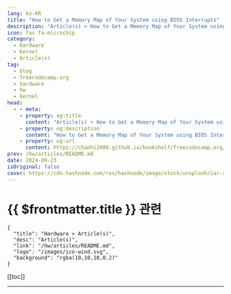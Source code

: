 ```yaml
---
lang: ko-KR
title: "How to Get a Memory Map of Your System using BIOS Interrupts"
description: "Article(s) > How to Get a Memory Map of Your System using BIOS Interrupts"
icon: fas fa-microchip
category: 
  - Hardware
  - Kernel
  - Article(s)
tag: 
  - blog
  - freecodecamp.org
  - hardware
  - hw
  - kernel
head:
  - - meta:
    - property: og:title
      content: "Article(s) > How to Get a Memory Map of Your System using BIOS Interrupts"
    - property: og:description`
      content: "How to Get a Memory Map of Your System using BIOS Interrupts"
    - property: og:url
      content: https://chanhi2000.github.io/bookshelf/freecodecamp.org/how-to-get-a-memory-map-of-your-system-using-bios-interrupts.html
prev: /hw/articles/README.md
date: 2024-09-23
isOriginal: false
cover: https://cdn.hashnode.com/res/hashnode/image/stock/unsplash/iar-afB0QQw/upload/7b7f724f7260216b7427408112d5f8c4.jpeg
---
```


# {{ $frontmatter.title }} 관련

```component VPCard
{
  "title": "Hardware > Article(s)",
  "desc": "Article(s)",
  "link": "/hw/articles/README.md",
  "logo": "/images/ico-wind.svg",
  "background": "rgba(10,10,10,0.2)"
}
```

[[toc]]

---

<SiteInfo
  name="How to Get a Memory Map of Your System using BIOS Interrupts"
  desc="When you are developing a kernel, one of the most important things is memory. The kernel must know how much memory is available and where it's located to avoid overwriting crucial system resources. But not all memory is freely available for use. Some..."
  url="https://freecodecamp.org/news/how-to-get-a-memory-map-of-your-system-using-bios-interrupts/"
  logo="https://cdn.freecodecamp.org/universal/favicons/favicon.ico"
  preview="https://cdn.hashnode.com/res/hashnode/image/stock/unsplash/iar-afB0QQw/upload/7b7f724f7260216b7427408112d5f8c4.jpeg"/>

<!-- TODO: 작성 -->

<!-- 
<p>When you are developing a kernel, one of the most important things is memory. The kernel must know how much memory is available and where it's located to avoid overwriting crucial system resources.</p>
<p>But not all memory is freely available for use. Some memory sections are reserved for system functions and others may be occupied by hardware devices. That’s why it is very important to get the system’s memory map.</p>
<h3 id="heading-what-is-a-memory-map">What is a Memory Map?</h3>
<p>But what is a memory map? A memory map is a representation (think about it like a table) that shows how physical memory is organized in your system. It shows the address of each memory region, it’s length and it’s type.</p>
<p>Type 1 means that the region is available for you to use freely and type 2 means that it is reserved by your system. Type 3 means that the region is reserved for the Advanced configuration and power interface (ACPI 3.x). While a type 3 region might not be used by the system, it can be reclaimed later.</p>
<p>Using a memory map will allow you to manage memory resources successfully without any issues such as crashes or system instability.</p>
<p>There are some ways you can detect your system’s available memory. One is by using the BIOS and interrupt 15h. Another one is by doing memory probing.</p>
<p>In this article you will learn which tools are available to help you get a memory map of your system, which ones you should use, and which ones you should avoid and why. Then finally, you will see some assembly code that you can use in your own bootloader / kernel.</p>
<h3 id="heading-prerequisites">Prerequisites</h3>
<p>if you want to follow along with the code shown in this article, you’ll need:</p>
<ul>
<li><p>A Linux operating system</p>
</li>
<li><p>Some knowledge of assembly language</p>
</li>
<li><p>A text editor of your choice</p>
</li>
<li><p>An emulator installed. For this example I use QEMU.</p>
</li>
<li><p>FASM assembler installed</p>
</li>
<li><p>Git to be able to clone the repository (<a target="_blank" href="https://github.com/nikolaospanagopoulos/memoryMapBoot">https://github.com/nikolaospanagopoulos/memoryMapBoot</a>)</p>
</li>
</ul>
<h3 id="heading-a-few-words-about-bios-int-15h">A Few Words about BIOS int 15h</h3>
<p>In Real mode, the BIOS offers many interrupts that interact with the hardware and can give you information.</p>
<p>There are some interrupts that can help with getting a memory map, but the most powerful one is int15h with E820h function (hexadecimal numbers! very important to remember. Decimal numbers will not work). This method offers a detailed memory map that you can use to safely determine which areas of memory can be used for vital tasks like setting up paging, memory allocation, and more.</p>
<p>In this article you will see how you can use this interrupt to get a detailed memory map of your system.</p>
<p>Now, before we go deeper, I would like to add a few things about memory probing and why you should avoid it.</p>
<h3 id="heading-memory-probing-and-why-you-should-avoid-it">Memory probing and why you should avoid it</h3>
<p>Memory probing is the process of manually accessing physical memory and determining whether it is available or not. The issue is that not all memory is designed to be accessed directly.</p>
<p>Accessing parts of memory that you shouldn’t can cause unpredictable behavior like:</p>
<ul>
<li><p><strong>System Crashes:</strong> some memory is reserved for BIOS structures, hardware devices etc. Accessing those areas can lead to system crashes or system instability.</p>
</li>
<li><p><strong>Memory Corruption:</strong> accessing reserved memory areas can lead to corruption of those areas. This can cause again crashes, instability, malfunctions etc</p>
</li>
</ul>
<p>So, you should avoid memory probing because it’s an unnecessary risk to your kernel development process.</p>
<h2 id="heading-the-code">The Code</h2>
<h3 id="heading-step-1-prepare-to-call-int-15h">Step 1: Prepare to Call int 15h</h3>
<p>In this part, you will basically setup the environment needed to invoke int 15h. The general purpose registers need to be stored so that no important data on them is lost during the interrupt invocation. Then the registers <code>bp</code>, <code>ebx</code> are cleared so that they can be set to their initial values.</p>
<p>The “SMAP” value is stored in the <code>edx</code> register to ensure the correct format that the BIOS will return. Finally, we setup the <code>0xe820</code> function and request memory map data.</p>
<pre class="language-plaintext" tabindex="0"><code class="language-plaintext">pusha
mov di, 0x0504        ; Set DI register for memory storage
xor ebx, ebx          ; EBX must be 0
xor bp, bp            ; BP must be 0 (to keep an entry count)
mov edx, 0x534D4150   ; Place "SMAP" into edx | The "SMAP" signature ensures that the BIOS provides the correct memory map format
mov eax, 0xe820       ; Function 0xE820 to get memory map
mov dword [es:di + 20], 1 ; force a valid ACPI 3.X entry | allows us to get additional information (extended attributes)
mov ecx, 24           ; Request 24 bytes of data
</code></pre>
<ul>
<li><p>The <code>pusha</code> command pushed all general purpose registers to the stack to save their values during the interrupt call. They can be restored after the interrupt call to avoid corruption of other areas.</p>
</li>
<li><p>The <code>mov di, 0x0504</code> instruction sets the di register to 0×0504 (where the memory map entries will be stored).</p>
</li>
<li><p><code>xor ebx, ebx</code> the xor instruction uses the xor operator to clear the ebx register. It must be set to 0 to start retrieving entries.</p>
</li>
<li><p><code>xor bp, bp</code> use of the same xor operator here to set bp to 0. This will keep track of your memory entries.</p>
</li>
<li><p><code>mov edx, 0x534D4150</code> this instruction will store <code>0x534D4150</code> (ASCII string “SMAP”) into the edx register. It makes certain that the BIOS will return the correct format for your memory map.</p>
</li>
<li><p><code>mov eax, 0xe820</code> this instruction sets the function 0xe280 which will get the memory map along with int15h.</p>
</li>
<li><p><code>mov dword [es:di + 20], 1</code> this instruction forces a valid ACPI (Advanced Configuration and Power Interface) 3.x entry. This way the BIOS provides extra information in the form of extra attributes.</p>
</li>
<li><p><code>mov ecx, 24</code> this instruction asks the BIOS for 24 bytes of memory data. This is the size that ACPI 3.x entries need to include extra information.</p>
</li>
</ul>
<h3 id="heading-step-2-call-int15h">Step 2: Call int15h</h3>
<p>Here, you can finally invoke the interrupt to fetch the memory map. You need to check that the function is supported by the BIOS and that valid data is being fetched. You also need to ensure that the correct format is being fetched by setting again the “SMAP” into the <code>edx</code> register.</p>
<pre class="language-plaintext" tabindex="0"><code class="language-plaintext">    int 0x15                 ; using interrupt
    jc short .failed         ; carry set on first call means "unsupported function"
    mov edx, 0x534D4150      ; Some BIOSes apparently trash this register? lets set it again
    cmp eax, edx             ; on success, eax must have been reset to "SMAP"
    jne short .failed
    test ebx, ebx            ; ebx = 0 implies list is only 1 entry long (worthless)
    je short .failed
</code></pre>
<ul>
<li><p><code>int 0x15</code> this instruction invokes the interrupt 0×15.</p>
</li>
<li><p><code>jc short .failed</code> is the carry flag that is set. It means the function is unsupported and the call has failed. It jumps to our error handler.</p>
</li>
<li><p><code>mov edx, 0x534D4150</code> set again the “SMAP” because some BIOSes corrupt this register after the call.</p>
</li>
<li><p><code>cmp eax, edx</code> if the call is successfull, on success the BIOS will return the “SMAP” value in eax.</p>
</li>
<li><p><code>jne short .failed</code> if it doesn’t, it means the call has failed and it jumps to our error handling label.</p>
</li>
<li><p><code>test ebx, ebx</code> this instruction checks if ebx is 0 after the first call. This means that the memory map only contains one entry. This entry is probably invalid, so it jumps to the error handling label.</p>
</li>
</ul>
<h3 id="heading-step-3-loop-through-memory-entries">Step 3: Loop Through Memory Entries</h3>
<p>After a successful first invocation, you need to loop through each entry of the memory map.</p>
<p>In the loop, you will invoke again int 15h to get all subsequent memory entries while checking each entry’s length and other attributes. If it meets the criteria, you increment the counter and you store the entry. This continues until there are no entries left to process.</p>
<pre class="language-plaintext" tabindex="0"><code class="language-plaintext">    jmp short .jmpin
.e820lp:
    mov eax, 0xe820          ; eax, ecx get trashed on every int 0x15 call
    mov dword [es:di + 20], 1 ; force a valid ACPI 3.X entry
    mov ecx, 24              ; ask for 24 bytes again
    int 0x15
    jc short .e820f          ; carry set means "end of list already reached"
    mov edx, 0x534D4150      ; repair potentially trashed register
.jmpin:
    jcxz .skipent            ; skip any 0 length entries (If ecx is zero, skip this entry (indicates an invalid entry length))
    cmp cl, 20               ; got a 24 byte ACPI 3.X response?
    jbe short .notext
    test byte [es:di + 20], 1 ;if bit 0 is clear, the entry should be ignored
    je short .skipent         ; jump if bit 0 is clear 
.notext:
    mov eax, [es:di + 8]     ; get lower uint32_t of memory region length
    or eax, [es:di + 12]     ; "or" it with upper uint32_t to test for zero and form 64 bits (little endian)
    jz .skipent              ; if length uint64_t is 0, skip entry
    inc bp                   ; got a good entry: ++count, move to next storage spot
    add di, 24               ; move next entry into buffer
.skipent:
    test ebx, ebx            ; if ebx resets to 0, list is complete
    jne short .e820lp
</code></pre>
<ul>
<li><code>.e820lp</code> is a label for looping through each memory map entry.</li>
</ul>
<p>The next lines are used to call int15h to get the next memory entry:</p>
<ul>
<li><p><code>jc short .e820f</code> if the carry flag is set, it means that we have reached the end of the list.</p>
</li>
<li><p><code>jcxz .skipent</code> if ecx register is 0, it means the length of the memory entry is invalid. So the code skips it.</p>
</li>
<li><p><code>cmp cl, 20</code> checks if the memory entry is a valid ACPI 3.x entry. (It would be 24 bytes long). If it is not, the code jumps to <code>.notext</code>.</p>
</li>
<li><p><code>test byte [es:di + 20], 1</code> checks if bit 0 is set in the memory entry's extended attributes, indicating a valid entry. If it's clear, the entry is skipped.</p>
</li>
<li><p><code>mov eax, [es:di + 8]</code> gets the lower 32 bits of the memory region length and then we combine it using the or operator, with the upper 32 bits. If the total length is 0, then the entry is skipped.</p>
</li>
<li><p><code>inc bp</code> increments entry count.</p>
</li>
<li><p><code>add di, 24</code> moves the pointer di forward to the next memory entry. Each entry is 24 bytes long.</p>
</li>
</ul>
<h3 id="heading-step-4-end-of-memory-entries-handling">Step 4: End of Memory Entries Handling</h3>
<p>Finally, you can store the entry count. And by using the <code>popa</code> instruction, you will restore all general purpose registers to their previous values. If an error occurs during the process, the code jumps to <code>.failed</code> label which is our error handling function.</p>
<pre class="language-plaintext" tabindex="0"><code class="language-plaintext">.e820f:
    mov [mmap_ent], bp       ; store the entry count
    clc                      ; there is "jc" on end of list to this point, so the carry must be cleared

    popa
    ret
.failed:
    stc                      ; "function unsupported" error exit
    ret
</code></pre>
<ul>
<li><p><code>mov [mmap_ent], bp</code> stores the entry count.</p>
</li>
<li><p><code>clc</code> clears the carry flag because it is already set.</p>
</li>
<li><p><code>popa</code> pops all general purpose registers back from the stack.</p>
</li>
<li><p><code>.failed</code> we use this label for error handling.</p>
</li>
</ul>
<p>Here is a video from my YouTube account where I implement and explain the above code:</p>
<div class="embed-wrapper">
        <iframe width="560" height="315" src="https://www.youtube.com/embed/WW3pduHMWkc" style="aspect-ratio: 16 / 9; width: 100%; height: auto;" title="YouTube video player" allow="accelerometer; autoplay; clipboard-write; encrypted-media; gyroscope; picture-in-picture; web-share" referrerpolicy="strict-origin-when-cross-origin" allowfullscreen="" loading="lazy"></iframe></div>
<p> </p>
<h3 id="heading-epilogue">Epilogue</h3>
<p>In kernel development, one of the most important tasks is managing memory. The above is a reliable way to detect your system’s memory layout information. This means that you can make safe decisions when allocating resources, implementing paging, and so on.</p>
<p>It might appear to be complex and it maybe is, but if you follow the code line by line you will be able to understand it. These techniques will allow you to build a robust kernel capable of running on different hardware configurations.</p>
<p>Keep Coding!</p>
-->

